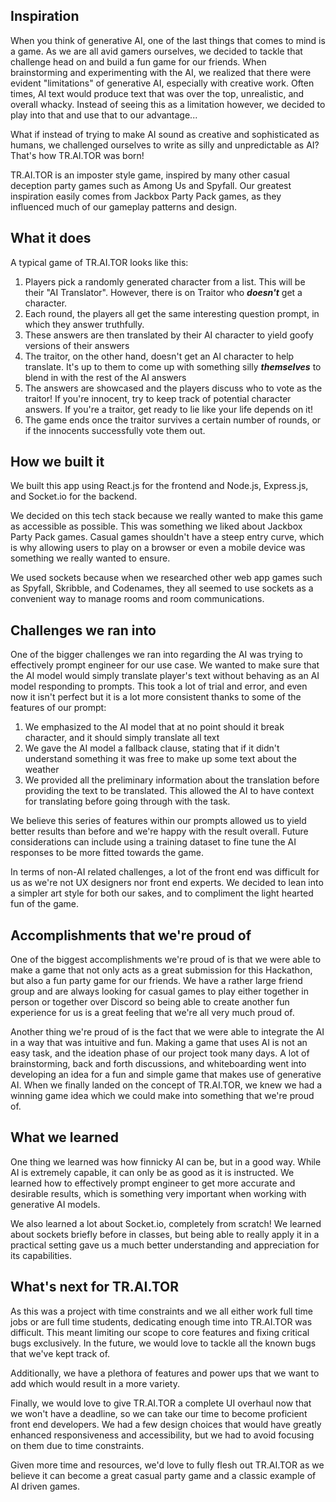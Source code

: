 

## Inspiration

When you think of generative AI, one of the last things that comes to mind is a game. As we are all avid gamers ourselves, we decided to tackle that challenge head on and build a fun game for our friends. When brainstorming and experimenting with the AI, we realized that there were evident "limitations" of generative AI, especially with creative work. Often times, AI text would produce text that was over the top, unrealistic, and overall whacky. Instead of seeing this as a limitation however, we decided to play into that and use that to our advantage...

What if instead of trying to make AI sound as creative and sophisticated as humans, we challenged ourselves to write as silly and unpredictable as AI? That's how TR.AI.TOR was born!

TR.AI.TOR is an imposter style game, inspired by many other casual deception party games such as Among Us and Spyfall. Our greatest inspiration easily comes from Jackbox Party Pack games, as they influenced much of our gameplay patterns and design.

## What it does

A typical game of TR.AI.TOR looks like this:
1. Players pick a randomly generated character from a list. This will be their "AI Translator". However, there is on Traitor who **_doesn't_** get a character.
2.  Each round, the players all get the same interesting question prompt, in which they answer truthfully. 
3. These answers are then translated by their AI character to yield goofy versions of their answers
4. The traitor, on the other hand, doesn't get an AI character to help translate. It's up to them to come up with something silly **_themselves_** to blend in with the rest of the AI answers
5. The answers are showcased and the players discuss who to vote as the traitor! If you're innocent, try to keep track of potential character answers. If you're a traitor, get ready to lie like your life depends on it!
6. The game ends once the traitor survives a certain number of rounds, or if the innocents successfully vote them out.

## How we built it

We built this app using React.js for the frontend and Node.js, Express.js, and Socket.io for the backend. 

We decided on this tech stack because we really wanted to make this game as accessible as possible. This was something we liked about Jackbox Party Pack games. Casual games shouldn't have a steep entry curve, which is why allowing users to play on a browser or even a mobile device was something we really wanted to ensure. 

We used sockets because when we researched other web app games such as Spyfall, Skribble, and Codenames, they all seemed to use sockets as a convenient way to manage rooms and room communications. 

## Challenges we ran into

One of the bigger challenges we ran into regarding the AI was trying to effectively prompt engineer for our use case. We wanted to make sure that the AI model would simply translate player's text without behaving as an AI model responding to prompts. This took a lot of trial and error, and even now it isn't perfect but it is a lot more consistent thanks to some of the features of our prompt:
1. We emphasized to the AI model that at no point should it break character, and it should simply translate all text
2. We gave the AI model a fallback clause, stating that if it didn't understand something it was free to make up some text about the weather
3. We provided all the preliminary information about the translation before providing the text to be translated. This allowed the AI to have context for translating before going through with the task.

We believe this series of features within our prompts allowed us to yield better results than before and we're happy with the result overall. Future considerations can include using a training dataset to fine tune the AI responses to be more fitted towards the game.

In terms of non-AI related challenges, a lot of the front end was difficult for us as we're not UX designers nor front end experts. We decided to lean into a simpler art style for both our sakes, and to compliment the light hearted fun of the game. 

## Accomplishments that we're proud of

One of the biggest accomplishments we're proud of is that we were able to make a game that not only acts as a great submission for this Hackathon, but also a fun party game for our friends. We have a rather large friend group and are always looking for casual games to play either together in person or together over Discord so being able to create another fun experience for us is a great feeling that we're all very much proud of. 

Another thing we're proud of is the fact that we were able to integrate the AI in a way that was intuitive and fun. Making a game that uses AI is not an easy task, and the ideation phase of our project took many days. A lot of brainstorming, back and forth discussions, and whiteboarding went into developing an idea for a fun and simple game that makes use of generative AI. When we finally landed on the concept of TR.AI.TOR, we knew we had a winning game idea which we could make into something that we're proud of.

## What we learned

One thing we learned was how finnicky AI can be, but in a good way. While AI is extremely capable, it can only be as good as it is instructed. We learned how to effectively prompt engineer to get more accurate and desirable results, which is something very important when working with generative AI models.

We also learned a lot about Socket.io, completely from scratch! We learned about sockets briefly before in classes, but being able to really apply it in a practical setting gave us a much better understanding and appreciation for its capabilities. 

## What's next for TR.AI.TOR

As this was a project with time constraints and we all either work full time jobs or are full time students, dedicating enough time into TR.AI.TOR was difficult. This meant limiting our scope to core features and fixing critical bugs exclusively. In the future, we would love to tackle all the known bugs that we've kept track of.

Additionally, we have a plethora of features and power ups that we want to add which would result in a more variety.

Finally, we would love to give TR.AI.TOR a complete UI overhaul now that we won't have a deadline, so we can take our time to become proficient front end developers. We had a few design choices that would have greatly enhanced responsiveness and accessibility, but we had to avoid focusing on them due to time constraints.

Given more time and resources, we'd love to fully flesh out TR.AI.TOR as we believe it can become a great casual party game and a classic example of AI driven games.

